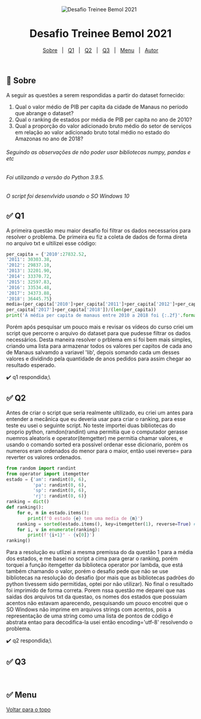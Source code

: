<div align="center" id="top"> 
  <img src="https://upload.wikimedia.org/wikipedia/commons/2/22/Bemol.logo.png" alt="Desafio Treinee Bemol 2021" />
  &#xa0;
</div>

<h1 align="center">Desafio Treinee Bemol 2021</h1>

<p align="center">
  <a href="#dart-sobre">Sobre</a> &#xa0; | &#xa0; 
  <a href="#white_check_mark-q1">Q1</a> &#xa0; | &#xa0;
  <a href="#white_check_mark-q2">Q2</a> &#xa0; | &#xa0;
  <a href="#white_check_mark-q3">Q3</a> &#xa0; | &#xa0;
  <a href="#white_check_mark-menu">Menu</a> &#xa0; | &#xa0;
  <a href="https://github.com/reulyson" target="_blank">Autor</a>
</p>

<br>

## :dart: Sobre ##

A seguir as questões a serem respondidas a partir do dataset fornecido:

1. Qual o valor médio de PIB per capita da cidade de Manaus no período que abrange o dataset?
2. Qual o ranking de estados por média de PIB per capita no ano de 2010? 
3. Qual a proporção do valor adicionado bruto médio do setor de serviços em relação ao valor adicionado bruto total médio no estado do Amazonas no ano de 2018?

###### Seguindo as observações de não poder usar bibliotecas numpy, pandas e etc
###### Foi utilizando a versão do Python 3.9.5.
###### O script foi desenvlvido usando o SO Windows 10

## :white_check_mark: Q1 ##

A primeira questão meu maior desafio foi filtrar os dados necessarios para resolver o problema. De primeira eu fiz a coleta de dados de forma direta no arquivo txt e ultilizei esse código:

```python
per_capita = {'2010':27832.52,
'2011': 30303.38, 
'2012': 29837.10,
'2013': 32201.90,
'2014': 33370.72,
'2015': 32597.83,
'2016': 33534.48,
'2017': 34373.88,
'2018': 36445.75}
media=(per_capita['2010']+per_capita['2011']+per_capita['2012']+per_capita['2013']+per_capita['2014']+per_capita['2015']+per_capita['2016']+
per_capita['2017']+per_capita['2018'])/(len(per_capita))
print('A média per capita de manaus entre 2010 a 2018 foi {:.2f}'.format(media))
```

Porém após pesquisar um pouco mais e revisar os vídeos do curso criei um script que percorre o arquivo do dataset para que pudesse filtrar os dados necessários. Desta maneira resolver o prblema em si foi bem mais simples, criando uma lista para armazenar todos os valores per capitos de cada ano de Manaus salvamdo a variavel 'lib', depois somando cada um desses valores e dividindo pela quantidade de anos pedidos para assim chegar ao resultado esperado.

:heavy_check_mark: q1 respondida;\

## :white_check_mark: Q2 ##

Antes de criar o script que seria realmente ultilizado, eu criei um antes para entender a mecânica que eu deveria usar para criar o ranking, para esse teste eu usei o seguinte script. No teste importei duas bibliotecas do proprio python, ramdon(randint) uma permitia que o computador gerasse nuemros aleatoris e operator(itemgetter) me permitia chamar valores, e usando o comando sorted era possivel ordenar esse dicionario, porém os numeros eram ordenados do menor para o maior, então usei reverse= para reverter os valores ordenados.

```python
from random import randint
from operator import itemgetter
estado = {'am': randint(0, 6),
          'pa': randint(0, 6),
          'sp': randint(0, 6),
          'rj': randint(0, 6)}
ranking = dict()
def ranking():
    for e, m in estado.items():
        print(f'O estado {e} tem uma media de {m}')
    ranking = sorted(estado.items(), key=itemgetter(1), reverse=True) #utilizando sorted para ordenar, usando itemgetter eu chamo o valor na posição para ser ordenada.
    for i, v in enumerate(ranking):
        print(f'{i+1}° - {v[0]}')
ranking()
```

Para a resolução eu utlizei a mesma premissa do da questão 1 para a média dos estados, e me basei no script a cima para gerar o ranking, porém torquei a função itemgetter da biblioteca operator por lambda, que está também chamando o valor, porém o desafio pede que não se use bibliotecas na resolução do desafio (por mais que as bibliotecas padrões do python tivessem sido permitidas, optei por não utilizar). No final o resultado foi imprimido de forma correta. Porem nssa questão me deparei que nas saidas dos arquivos txt da questao, os nomes dos estados que possuiam acentos não estavam aparecendo, pesquisando um pouco encotrei que o SO Windows não imprime em arquivos strings com acentos, pois a representação de uma string como uma lista de pontos de código é abstrata entao para decodifica-la usei então encoding='utf-8' resolvendo o problema.

:heavy_check_mark: q2 respondida;\


## :white_check_mark: Q3 ##
&#xa0;


## :white_check_mark: Menu ##


<a href="#top">Voltar para o topo</a>
